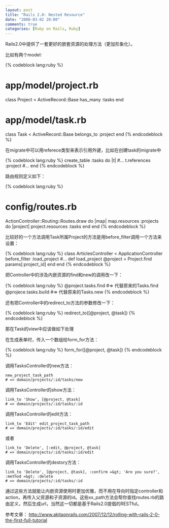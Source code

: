 ```yaml
---
layout: post
title: "Rails 2.0: Nested Resource"
date: "2008-03-02 20:00"
comments: true
categories: [Ruby on Rails, Ruby]
---
```


Rails2.0中提供了一套更好的嵌套资源的处理方法（更加形象化）。

比如有两个model:

{% codeblock lang:ruby %}
# app/model/project.rb
class Project < ActiveRecord::Base
  has_many :tasks
end
# app/model/task.rb
class Task < ActiveRecord::Base
  belongs_to :project
end
{% endcodeblock %}

在migrate中可以用referece类型来表示引用外键，比如在创建task的migrate中

{% codeblock lang:ruby %}
create_table :tasks do |t|
  #...
  t.references :project
  #...
end
{% endcodeblock %}

路由规则定义如下：

{% codeblock lang:ruby %}
# config/routes.rb
ActionController::Routing::Routes.draw do |map|
  map.resources :projects do |project|
    project.resources :tasks
  end
end
{% endcodeblock %}

比较好的一个方法调用Task所属Project的方法是用before_filter调用一个方法来设置：

{% codeblock lang:ruby %}
class ArticlesController &lt; ApplicationController
  before_filter :load_project
  #...
  def load_project
    @project = Project.find params[:project_id]
  end
end
{% endcodeblock %}

把Controller中的涉及内嵌资源的find和new的调用改一下：

{% codeblock lang:ruby %}
@project.tasks.find #=> 代替原来的Tasks.find
@projece.tasks.build #=> 代替原来的Tasks.new
{% endcodeblock %}

还有把Controller中的redirect_to方法的参数修改一下：

{% codeblock lang:ruby %}
redirect_to([@project, @task])
{% endcodeblock %}

那在Task的view中应该做如下处理

在生成表单时，传入一个数组给form_for方法：

{% codeblock lang:ruby %}
form_for([@project, @task])
{% endcodeblock %}

调用TasksController的new方法：

    new_project_task_path
    # => domain/projects/:id/tasks/new

调用TasksController的show方法：

    link_to 'Show', [@project, @task]
    # => domain/projects/:id/tasks/:id

调用TasksController的edit方法：

    link_to 'Edit' edit_project_task_path
    # => domain/projects/:id/tasks/:id/edit

或者

    link_to 'Delete', [:edit, @project, @task]
    # => domain/projects/:id/tasks/:id/edit

调用TasksController的destory方法：

    link_to 'Delete', [@project, @task], :confirm =&gt; 'Are you sure?', :method =&gt; :delete
    # => domain/projects/:id/tasks/:id

通过这些方法就能让内嵌资源使用时更加优雅，而不用在导向时指定controller和action，再传入父资源和子资源的id。这些xx_path方法会帮你查找routes.rb的路由定义，然后生成url，当然这一切都是基于Rails2.0提倡的RESTful。

参考文章：
<http://www.akitaonrails.com/2007/12/12/rolling-with-rails-2-0-the-first-full-tutorial>
